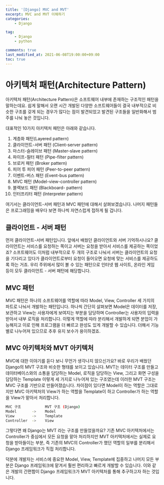 ```yaml
---
title: '[Django] MVC and MVT'
excerpt: MVC and MVT 이해하기
categories:
    - Django

tag:
    - Django
    - python

comments: true
last_modified_at: 2021-06-08T19:00:00+09:00
toc: true
---
```

# 아키텍처 패턴(Architecture Pattern)

아키텍처 패턴(Architecture Pattern)은 소프트웨어 내부에 존재하는 구조적인 패턴을 말하는데요. 쉽게 말해서 오랜 시간 개발된 다양한 소프트웨어들이 결국 내부적으로 비슷한 구조를 갖게 되는 경우가 많다는 점이 발견되었고 발견된 구조들을 일반화해서 범주를 나눠 놓은 것입니다.

대표적인 10가지 아키텍처 패턴은 아래와 같습니다.

1. 계층화 패턴(Layered pattern)
2. 클라이언트-서버 패턴 (Client-server pattern)
3. 마스터-슬레이브 패턴 (Master-slave pattern)
4. 파이프-필터 패턴 (Pipe-filter pattern)
5. 브로커 패턴 (Broker pattern)
6. 피어 투 피어 패턴 (Peer-to-peer pattern)
7. 이벤트-버스 패턴 (Event-bus pattern)
8. MVC 패턴 (Model-view-controller pattern)
9. 블랙보드 패턴 (Blackboard- pattern)
10. 인터프리터 패턴 (Interpreter pattern)

여기서는 클라이언트-서버 패턴과 MVC 패턴에 대해서 살펴보겠습니다. 나머지 패턴들은 프로그래밍을 배우다 보면 하나씩 자연스럽게 접하게 될 겁니다.

## 클라이언트 - 서버 패턴

먼저 클라이언트-서버 패턴입니다. 앞에서 배웠던 클라이언트와 서버 기억하시나요? 클라이언트는 서비스를 요청하는 쪽이고 서버는 요청을 받아서 서비스를 제공하는 쪽이었죠? 소프트웨어도 이처럼 내부적으로 두 개의 구조로 나눠서 서버는 클라이언트의 요청을 기다리고 있다가 클라이언트로부터 요청이 들어오면 요청에 맞는 서비스를 제공하도록 하는 거죠. 우리 주위에서 많이 볼 수 있는 패턴으로 인터넷 웹 사이트, 온라인 게임 등이 모두 클라이언트 - 서버 패턴에 해당합니다.

## MVC 패턴

MVC 패턴은 하나의 소프트웨어를 역할에 따라 Model, View, Controller 세 가지의 파트로 나눠서 개발하는 패턴입니다. 하나씩 간단히 살펴보면 Model은 데이터를 저장, 보관하고 View는 사용자에게 보여지는 부분을 담당하며 Controller는 사용자의 입력을 받아서 내부 로직을 처리합니다. 이렇게 역할에 따라 분리해서 개발하게 되면 분업이 가능해지고 이로 인해 프로그램을 더 빠르고 완성도 있게 개발할 수 있습니다. 더해서 기능별로 나누어져 있으므로 추후 유지 보수가 용이하겠죠.

## MVC 아키텍처와 MVT 아키텍처

MVC에 대한 이야기를 듣다 보니 무언가 생각나지 않으신가요? 바로 우리가 배웠던 Django의 MVT 구조와 비슷한 형태를 보이고 있습니다.  MVT는 데이터 구조를 만들고 데이터베이스와의 소통을 담당하는 Model, 로직을 담당하는 View, 그리고 화면 구성을 담당하는 Template 이렇게 세 가지로 나누어져 있는 구조였는데 이러한 MVT 구조는 MVC 구조를 기반으로 만들어졌습니다. 차이점이 있다면 Model이 하는 역할은 그대로지만 MVC 아키텍처의 View가 하는 역할을 Template이 하고 Controller가 하는 역할을 View가 맡아서 처리합니다.

```bash
MVC 구조           MVT 구조 (Django)
Model       ->    Model
View        ->    Template
Controller  ->    View
```

그렇다면 왜 Django는 MVT 라는 구조를 만들었을까요? 기존 MVC 아키텍처에서는 Controller가 중심에서 모든 요청을 맡아 처리하지만 MVT 아키텍처에서는 실제로 요청을 받아들이는 부분, 즉 기존의 MVC의 Controller가 했던 역할의 일부를 분리해서 Django 프레임워크가 직접 처리합니다.

덕분에 개발자는 서비스에 중요한 Model, View, Template에 집중하고 나머지 모든 부분은 Django 프레임워크에 맡겨서 훨씬 편리하고 빠르게 개발할 수 있습니다. 이와 같은 개발의 간편함이 Django 프레임워크가 MVT 아키텍처를 통해 추구하고자 하는 것입니다.
